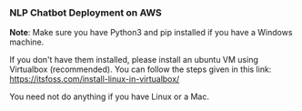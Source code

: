### NLP Chatbot Deployment on AWS

**Note**: Make sure you have Python3 and pip installed if you have a Windows machine. 

If you don't have them installed, please install an ubuntu VM using Virtualbox (recommended). You can follow the steps given in this link: https://itsfoss.com/install-linux-in-virtualbox/

You need not do anything if you have Linux or a Mac.
